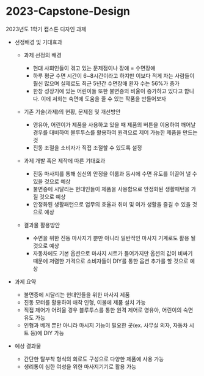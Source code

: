 # 2023-Capstone-Design
2023년도 1학기 캡스톤 디자인 과제 

- 선정배경 및 기대효과
  - 과제 선정의 배경
    - 현대 사회인들이 겪고 있는 문제점이나 장애 = 수면장애
    - 하루 평균 수면 시간이 6~8시간이라고 하지만 이보다 적게 자는 사람들이 훨신 많으며 실제로도 최근 5년간 수면장애 환자 수는 56%가 증가
    - 한창 성장기에 있는 어린이들 또한 불면증의 비율이 증가하고 있다고 합니다. 이에 저희는 숙면에 도움을 줄 수 있는 작품을 만들어보자
   
  - 기존 기술(과제)의 현황, 문제점 및 개선방안
    - 영유아, 어린이가 제품을 사용하고 있을 때 제품의 버튼을 이용하여 깨어날 경우를 대비하여 블루투스를 활용하여 원격으로 제어 가능한 제품을 만드는 것
    - 진동 조절을 소비자가 직접 조절할 수 있도록 설정
   
  - 과제 개발 혹은 제작에 따른 기대효과
    - 진동 마사지를 통해 심신의 안정을 이룸과 동시에 수면 유도를 이끌어 낼 수 있을 것으로 예상
    - 불면증에 시달리는 현대인들이 제품을 사용함으로 안정화된 생활패턴을 가질 것으로 예상
    - 안정화된 생활패턴으로 업무의 효율과 취미 및 여가 생활을 즐길 수 있을 것으로 예상
  
  - 결과물 활용방안
    - 수면을 위한 진동 마사지기 뿐만 아니라 일반적인 마사지 기계로도 활용 될 것으로 예상
    - 자동차에도 기본 옵션으로 마사지 시트가 들어가지만 옵션의 값이 비싸기 때문에 저렴한 
      가격으로 소비자들이 DIY를 통한 옵션 추가를 할 것으로 예상

- 과제 요약
  - 불면증에 시달리는 현대인들을 위한 마사지 제품
  - 진동 모터를 활용하여 애착 인형, 이불에 제품 설치 가능
  - 직접 제어가 어려울 경우 블루투스를 통한 원격 제어로 영유아, 어린이의 숙면 유도 가능
  - 인형과 베개 뿐만 아니라 마시지 기능이 필요한 곳(ex. 사무실 의자, 자동차 시트 등)에 
    DIY 가능

- 예상 결과물
  - 간단한 탈부착 형식의 회로도 구성으로 다양한 제품에 사용 가능
  - 생리통이 심한 여성을 위한 마사지기기로 활용 가능
 
